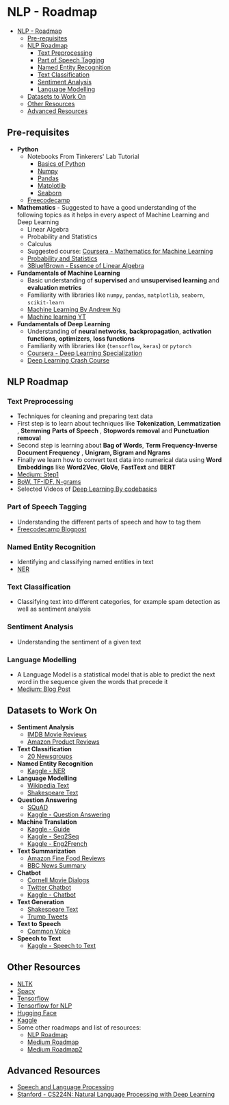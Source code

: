 # NLP - Roadmap

- [NLP - Roadmap](#nlp---roadmap)
  - [Pre-requisites](#pre-requisites)
  - [NLP Roadmap](#nlp-roadmap)
    - [Text Preprocessing](#text-preprocessing)
    - [Part of Speech Tagging](#part-of-speech-tagging)
    - [Named Entity Recognition](#named-entity-recognition)
    - [Text Classification](#text-classification)
    - [Sentiment Analysis](#sentiment-analysis)
    - [Language Modelling](#language-modelling)
  - [Datasets to Work On](#datasets-to-work-on)
  - [Other Resources](#other-resources)
  - [Advanced Resources](#advanced-resources)

## Pre-requisites

- **Python**
  - Notebooks From Tinkerers' Lab Tutorial
    - [Basics of Python](https://colab.research.google.com/drive/1xxJ1qIWJ_5SecKFm3dm2yTIdbdMq-xtva)
    - [Numpy](https://colab.research.google.com/drive/128UOdam4NvP-pCihfRCqDPJrvuwfRgR0)
    - [Pandas](https://colab.research.google.com/drive/1bvIhERBGq5Mnx_bpsFOeicfleiJKeOpW)
    - [Matplotlib](https://colab.research.google.com/drive/1OhF2anGzdWr5QhZgu__JvrOWQdblNFhp)
    - [Seaborn](https://colab.research.google.com/drive/1OX-UZBRfyWB7rUIflBZxTY7xCNc2Yj5H)
  - [Freecodecamp](https://www.youtube.com/watch?v=LHBE6Q9XlzI)
- **Mathematics** - Suggested to have a good understanding of the following topics as it helps in every aspect of Machine Learning and Deep Learning
  - Linear Algebra
  - Probability and Statistics
  - Calculus
  - Suggested course: [Coursera - Mathematics for Machine Learning](https://www.coursera.org/specializations/mathematics-machine-learning)
  - [Probability and Statistics](https://www.khanacademy.org/math/statistics-probability)
  - [3Blue1Brown - Essence of Linear Algebra](https://www.youtube.com/playlist?list=PLZHQObOWTQDPD3MizzM2xVFitgF8hE_ab)
- **Fundamentals of Machine Learning**
  - Basic understanding of **supervised** and **unsupervised learning** and **evaluation metrics**
  - Familiarity with libraries like `numpy`, `pandas`, `matplotlib`, `seaborn`, `scikit-learn`
  - [Machine Learning By Andrew Ng](https://www.coursera.org/learn/machine-learning)
  - [Machine learning YT](https://www.youtube.com/watch?v=i_LwzRVP7bg)
- **Fundamentals of Deep Learning**
  - Understanding of **neural networks**, **backpropagation**, **activation functions**, **optimizers**, **loss functions**
  - Familiarity with libraries like (`tensorflow`, `keras`) or `pytorch`
  - [Coursera - Deep Learning Specialization](https://www.coursera.org/specializations/deep-learning)
  - [Deep Learning Crash Course](https://www.youtube.com/watch?v=VyWAvY2CF9c)

## NLP Roadmap

### Text Preprocessing

- Techniques for cleaning and preparing text data
- First step is to learn about techniques like **Tokenization**, **Lemmatization** , **Stemming** **Parts of Speech** , **Stopwords removal** and **Punctuation removal**
- Second step is learning about **Bag of Words**, **Term Frequency-Inverse Document Frequency** , **Unigram, Bigram and Ngrams**
- Finally we learn how to convert text data into numerical data using **Word Embeddings** like **Word2Vec**, **GloVe**, **FastText** and **BERT**
- [Medium: Step1](https://medium.com/@maleeshadesilva21/preprocessing-steps-for-natural-language-processing-nlp-a-beginners-guide-d6d9bf7689c9)
- [BoW, TF-IDF, N-grams](https://medium.com/analytics-vidhya/fundamentals-of-bag-of-words-and-tf-idf-9846d301ff22)
- Selected Videos of [Deep Learning By codebasics](https://www.youtube.com/watch?v=Mubj_fqiAv8&list=PLeo1K3hjS3uu7CxAacxVndI4bE_o3BDtO)

### Part of Speech Tagging

- Understanding the different parts of speech and how to tag them
- [Freecodecamp Blogpost](https://www.freecodecamp.org/news/an-introduction-to-part-of-speech-tagging-and-the-hidden-markov-model-953d45338f24/)

### Named Entity Recognition

- Identifying and classifying named entities in text
- [NER](https://www.youtube.com/watch?v=2XUhKpH0p4M)

### Text Classification

- Classifying text into different categories, for example spam detection as well as sentiment analysis

### Sentiment Analysis

- Understanding the sentiment of a given text

### Language Modelling

- A Language Model is a statistical model that is able to predict the next word in the sequence given the words that precede it
- [Medium: Blog Post](https://medium.com/nlplanet/two-minutes-nlp-18-learning-resources-for-language-models-621c8680f8bb)

## Datasets to Work On

- **Sentiment Analysis**
  - [IMDB Movie Reviews](https://www.kaggle.com/lakshmi25npathi/imdb-dataset-of-50k-movie-reviews)
  - [Amazon Product Reviews](https://www.kaggle.com/bittlingmayer/amazonreviews)
- **Text Classification**
  - [20 Newsgroups](https://scikit-learn.org/0.19/datasets/twenty_newsgroups.html)
- **Named Entity Recognition**
  - [Kaggle - NER](https://www.kaggle.com/abhinavwalia95/entity-annotated-corpus)
- **Language Modelling**
  - [Wikipedia Text](https://www.kaggle.com/mikeortman/wikipedia-sentences)
  - [Shakespeare Text](https://www.kaggle.com/kingburrito666/shakespeare-plays)
- **Question Answering**
  - [SQuAD](https://rajpurkar.github.io/SQuAD-explorer/)
  - [Kaggle - Question Answering](https://www.kaggle.com/c/tensorflow2-question-answering)
- **Machine Translation**
  - [Kaggle - Guide](https://www.kaggle.com/code/kkhandekar/machine-translation-beginner-s-guide)
  - [Kaggle - Seq2Seq](https://www.kaggle.com/code/harshjain123/machine-translation-seq2seq-lstms)
  - [Kaggle - Eng2French](https://www.kaggle.com/datasets/dhruvildave/en-fr-translation-dataset)
- **Text Summarization**
  - [Amazon Fine Food Reviews](https://www.kaggle.com/snap/amazon-fine-food-reviews)
  - [BBC News Summary](https://www.kaggle.com/pariza/bbc-news-summary)
- **Chatbot**
  - [Cornell Movie Dialogs](https://www.kaggle.com/Cornell-University/movie-dialog-corpus)
  - [Twitter Chatbot](https://www.kaggle.com/kausr25/twitter-chatbots)
  - [Kaggle - Chatbot](https://www.kaggle.com/kausr25/chatterbotenglish)
- **Text Generation**
  - [Shakespeare Text](https://www.kaggle.com/kingburrito666/shakespeare-plays)
  - [Trump Tweets](https://www.kaggle.com/austinreese/trump-tweets)
- **Text to Speech**
  - [Common Voice](https://www.kaggle.com/mozillaorg/common-voice)
- **Speech to Text**
  - [Kaggle - Speech to Text](https://www.kaggle.com/c/tensorflow-speech-recognition-challenge)

## Other Resources

- [NLTK](https://www.youtube.com/watch?v=FLZvOKSCkxY&list=PLQVvvaa0QuDf2JswnfiGkliBInZnIC4HL)
- [Spacy](https://www.youtube.com/watch?v=dIUTsFT2MeQ)
- [Tensorflow](https://www.youtube.com/watch?v=tPYj3fFJGjk)
- [Tensorflow for NLP](https://www.youtube.com/watch?v=B2q5cRJvqI8)
- [Hugging Face](https://www.youtube.com/watch?v=00GKzGyWFEs&list=PLo2EIpI_JMQvWfQndUesu0nPBAtZ9gP1o)
- [Kaggle](https://www.kaggle.com)
- Some other roadmaps and list of resources:
  - [NLP Roadmap](https://github.com/pemagrg1/Natural-Language-Processing-NLP-Roadmap)
  - [Medium Roadmap](https://aqsazafar81.medium.com/natural-language-processing-roadmap-step-by-step-guide-5fbfcc61f9d9)
  - [Medium Roadmap2](https://medium.com/aimonks/roadmap-to-learn-natural-language-processing-in-2023-6e3a9372b8cc)

## Advanced Resources

- [Speech and Language Processing](https://web.stanford.edu/~jurafsky/slp3/)
- [Stanford - CS224N: Natural Language Processing with Deep Learning](https://www.youtube.com/watch?v=rmVRLeJRkl4&list=PLoROMvodv4rMFqRtEuo6SGjY4XbRIVRd4)
